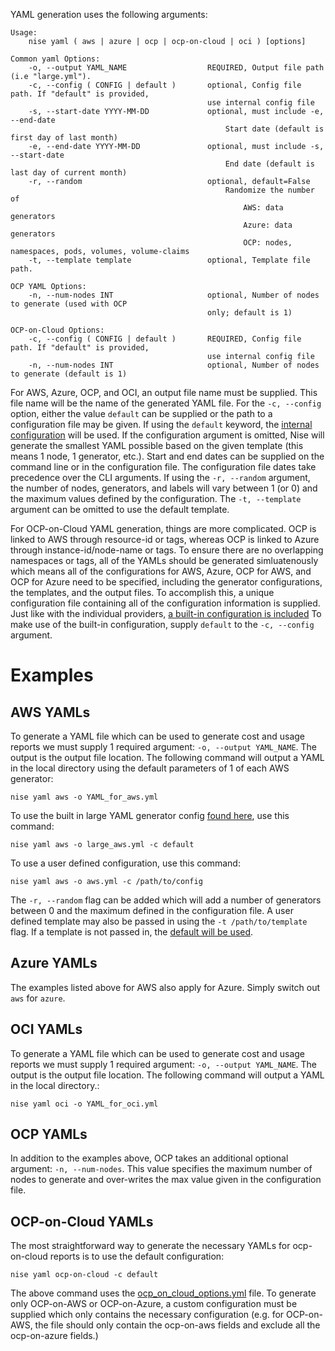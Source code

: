 YAML generation uses the following arguments:

    Usage:
        nise yaml ( aws | azure | ocp | ocp-on-cloud | oci ) [options]

    Common yaml Options:
        -o, --output YAML_NAME                  REQUIRED, Output file path (i.e "large.yml").
        -c, --config ( CONFIG | default )       optional, Config file path. If "default" is provided,
                                                use internal config file
        -s, --start-date YYYY-MM-DD             optional, must include -e, --end-date
                                                    Start date (default is first day of last month)
        -e, --end-date YYYY-MM-DD               optional, must include -s, --start-date
                                                    End date (default is last day of current month)
        -r, --random                            optional, default=False
                                                    Randomize the number of
                                                        AWS: data generators
                                                        Azure: data generators
                                                        OCP: nodes, namespaces, pods, volumes, volume-claims
        -t, --template template                 optional, Template file path.

    OCP YAML Options:
        -n, --num-nodes INT                     optional, Number of nodes to generate (used with OCP
                                                only; default is 1)

    OCP-on-Cloud Options:
        -c, --config ( CONFIG | default )       REQUIRED, Config file path. If "default" is provided,
                                                use internal config file
        -n, --num-nodes INT                     optional, Number of nodes to generate (default is 1)

For AWS, Azure, OCP, and OCI, an output file name must be supplied. This file name will be the name of the generated YAML file. For the `-c, --config` option, either the value `default` can be supplied or the path to a configuration file may be given. If using the `default` keyword, the [internal configuration](../nise/yaml_generators/static) will be used. If the configuration argument is omitted, Nise will generate the smallest YAML possible based on the given template (this means 1 node, 1 generator, etc.). Start and end dates can be supplied on the command line or in the configuration file. The configuration file dates take precedence over the CLI arguments. If using the `-r, --random` argument, the number of nodes, generators, and labels will vary between 1 (or 0) and the maximum values defined by the configuration. The `-t, --template` argument can be omitted to use the default template.

For OCP-on-Cloud YAML generation, things are more complicated. OCP is linked to AWS through resource-id or tags, whereas OCP is linked to Azure through instance-id/node-name or tags. To ensure there are no overlapping namespaces or tags, all of the YAMLs should be generated simluatenously which means all of the configurations for AWS, Azure, OCP for AWS, and OCP for Azure need to be specified, including the generator configurations, the templates, and the output files. To accomplish this, a unique configuration file containing all of the configuration information is supplied. Just like with the individual providers, [a built-in configuration is included]() To make use of the built-in configuration, supply `default` to the `-c, --config` argument.

# Examples

## AWS YAMLs

To generate a YAML file which can be used to generate cost and usage reports we must supply 1 required argument: `-o, --output YAML_NAME`. The output is the output file location. The following command will output a YAML in the local directory using the default parameters of 1 of each AWS generator:

    nise yaml aws -o YAML_for_aws.yml

To use the built in large YAML generator config [found here](../nise/yaml_generators/static/aws_generator_config.yml), use this command:

    nise yaml aws -o large_aws.yml -c default

To use a user defined configuration, use this command:

    nise yaml aws -o aws.yml -c /path/to/config

The `-r, --random` flag can be added which will add a number of generators between 0 and the maximum defined in the configuration file. A user defined template may also be passed in using the `-t /path/to/template` flag. If a template is not passed in, the [default will be used](../nise/yaml_generators/static/aws_static_data.yml.j2).

## Azure YAMLs

The examples listed above for AWS also apply for Azure. Simply switch out `aws` for `azure`.

## OCI YAMLs

To generate a YAML file which can be used to generate cost and usage reports we must supply 1 required argument: `-o, --output YAML_NAME`. The output is the output file location. The following command will output a YAML in the local directory.:

    nise yaml oci -o YAML_for_oci.yml

## OCP YAMLs

In addition to the examples above, OCP takes an additional optional argument: `-n, --num-nodes`. This value specifies the maximum number of nodes to generate and over-writes the max value given in the configuration file.

## OCP-on-Cloud YAMLs

The most straightforward way to generate the necessary YAMLs for ocp-on-cloud reports is to use the default configuration:

    nise yaml ocp-on-cloud -c default

The above command uses the [ocp_on_cloud_options.yml](../nise/yaml_generators/static/ocp_on_cloud_options.yml) file. To generate only OCP-on-AWS or OCP-on-Azure, a custom configuration must be supplied which only contains the necessary configuration (e.g. for OCP-on-AWS, the file should only contain the ocp-on-aws fields and exclude all the ocp-on-azure fields.)


[a built-in configuration is included]: ../nise/yaml_generators/static/ocp_on_cloud_options.yml
